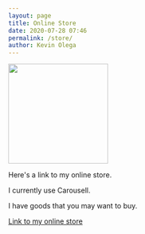 ```yaml
--- 
layout: page
title: Online Store
date: 2020-07-28 07:46
permalink: /store/ 
author: Kevin Olega 
--- 
```

<img src="{{ site.url }}/assets/img/2019-07-Kevin-Gray.jpg" width="200">

Here's a link to my online store.

I currently use Carousell.

I have goods that you may want to buy.

[Link to my online store](https://carousell.com/kevinolega)